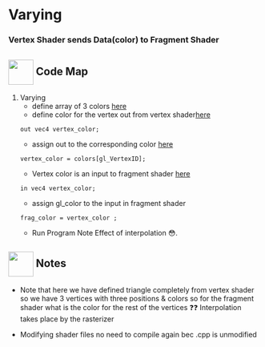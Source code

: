 # Varying
### Vertex Shader sends Data(color) to Fragment Shader

## <img align= center width=50px height=50px src="https://thumbs.gfycat.com/UnhappyJubilantLaughingthrush-size_restricted.gif"> Code Map
1. Varying
    - define array of 3 colors <a href="https://github.com/BasmaElhoseny01/Computer-Graphics-Labs/blob/3120a28475d5bed99dd78cc7d47732ea5bbc844d/Lab2/1.Varyings/assets/shaders/simple.vert#L16-L20">here</a>
    - define color for the vertex out from vertex shader<a href="https://github.com/BasmaElhoseny01/Computer-Graphics-Labs/blob/3120a28475d5bed99dd78cc7d47732ea5bbc844d/Lab2/1.Varyings/assets/shaders/simple.vert#L7">here</a>
    ```
    out vec4 vertex_color;
    ```
    - assign out to the corresponding color <a href="https://github.com/BasmaElhoseny01/Computer-Graphics-Labs/blob/3120a28475d5bed99dd78cc7d47732ea5bbc844d/Lab2/1.Varyings/assets/shaders/simple.vert#L24-L25">here</a>
    ```
    vertex_color = colors[gl_VertexID];
    ```
    - Vertex color is an input to fragment shader <a href="https://github.com/BasmaElhoseny01/Computer-Graphics-Labs/blob/3120a28475d5bed99dd78cc7d47732ea5bbc844d/Lab2/1.Varyings/assets/shaders/simple.frag#L7-L8">here</a>
    ```
    in vec4 vertex_color;
    ```
    - assign gl_color to the input in fragment shader
    ```
    frag_color = vertex_color ;
    ```
    - Run Program Note Effect of interpolation 😳.


## <img align= center width=50px height=50px src="https://mir-s3-cdn-cf.behance.net/project_modules/disp/d4156f91706591.5e3906ec9acf9.gif"> Notes
- Note that here we have defined triangle completely from vertex shader so we have 3 vertices with three positions & colors so for the fragment  shader what is the color for the rest of the vertices ❓❓ Interpolation takes place by the rasterizer

- Modifying shader files no need to compile again bec .cpp is unmodified